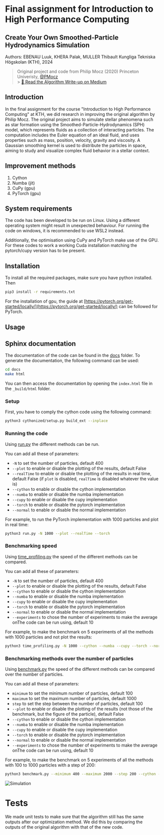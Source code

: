 # Final assignment for Introduction to High Performance Computing

## Create Your Own Smoothed-Particle Hydrodynamics Simulation

Authors: EBENAU Luuk, KHERA Palak, MULLER Thibault Kungliga Tekniska Högskolan (KTH), 2024

> Original project and code from Philip Mocz (2020) Princeton Univeristy, [@PMocz](https://twitter.com/PMocz)<br> > [📝 Read the Algorithm Write-up on Medium](https://philip-mocz.medium.com/create-your-own-smoothed-particle-hydrodynamics-simulation-with-python-76e1cec505f1)

## Introduction

In the final assignment for the course "Introduction to High Performance Computing" at KTH, we did research in improving the original algorithm by Philip Mocz.
The original project aims to simulate stellar phenomena such as star formation using the Smoothed-Particle-Hydrodynamics (SPH) model, which represents fluids as a collection of interacting particles. The computation includes the Euler equation of an ideal fluid, and uses properties such as mass, position, velocity, gravity and viscosity. A Gaussian smoothing kernel is used to distribute the particles in space, aiming to study and visualize complex fluid behavior in a stellar context.

## Improvement methods

1. Cython
2. Numba (jit)
3. CuPy (gpu)
4. PyTorch (gpu)

## System requirements

The code has been developed to be run on Linux. Using a different operating system might result in unexpected behaviour. For running the code on windows, it is recommended to use WSL2 instead.

Additionally, the optimisation using CuPy and PyTorch make use of the GPU. For these codes to work a working Cuda installation matching the pytorch/cupy version has to be present.

## Installation

To install all the required packages, make sure you have python installed. Then

```bash
pip3 install -r requirements.txt
```

For the installation of gpu, the guide at [https://pytorch.org/get-started/locally/](https://pytorch.org/get-started/locally/) can be followed for PyTorch.

## Usage

## Sphinx documentation

The documentation of the code can be found in the [docs](./docs) folder. To generate the documentation, the following command can be used:

```bash
cd docs
make html
```

You can then access the documentation by opening the `index.html` file in the `_build/html` folder.

### Setup

First, you have to comply the cython code using the following command:

```bash
python3 cythonized/setup.py build_ext --inplace
```

### Running the code

Using [run.py](./run.py) the different methods can be run.

You can add all these of parameters:

- `-N` to set the number of particles, default 400
- `--plot` to enable or disable the plotting of the results, default False
- `--realTime` to enable or disable the plotting of the results in real time, default False (if `plot` is disabled, `realTime` is disabled whatever the value is)
- `--cython` to enable or disable the cython implementation
- `--numba` to enable or disable the numba implementation
- `--cupy` to enable or disable the cupy implementation
- `--torch` to enable or disable the pytorch implementation
- `--normal` to enable or disable the normal implementation

For example, to run the PyTorch implementation with 1000 particles and plot in real time:

```bash
python3 run.py -N 1000 --plot --realTime --torch
```

### Benchmarking speed

Using [time_profiling.py](./time_profiling.py) the speed of the different methods can be compared.

You can add all these of parameters:

- `-N` to set the number of particles, default 400
- `--plot` to enable or disable the plotting of the results, default False
- `--cython` to enable or disable the cython implementation
- `--numba` to enable or disable the numba implementation
- `--cupy` to enable or disable the cupy implementation
- `--torch` to enable or disable the pytorch implementation
- `--normal` to enable or disable the normal implementation
- `--experiments` to chose the number of experiments to make the average onThe code can be run using, default 10

For example, to make the benchmark on 5 experiments of all the methods with 1000 particles and not plot the results:

```bash
python3 time_profiling.py -N 1000 --cython --numba --cupy --torch --normal --experiments 5
```

### Benchmarking methods over the number of particles

Using [benchmark.py](./benchmark.py) the speed of the different methods can be compared over the number of particles.

You can add all these of parameters:

- `minimum` to set the minimum number of particles, default 100
- `maximum` to set the maximum number of particles, default 1000
- `step` to set the step between the number of particles, default 100
- `--plot` to enable or disable the plotting of the results (not those of the benchmark, but the figure of the particle), default False
- `--cython` to enable or disable the cython implementation
- `--numba` to enable or disable the numba implementation
- `--cupy` to enable or disable the cupy implementation
- `--torch` to enable or disable the pytorch implementation
- `--normal` to enable or disable the normal implementation
- `--experiments` to chose the number of experiments to make the average onThe code can be run using, default 10

For example, to make the benchmark on 5 experiments of all the methods with 100 to 1000 particles with a step of 200:

```bash
python3 benchmark.py --minimum 400 --maximum 2000 --step 200 --cython --numba --cupy --torch --normal --experiments 5
```

![Simulation](./sph.png)

# Tests

We made unit tests to make sure that the algorithm still has the same outputs after our optimization method. We did this by comparing the outputs of the original algorithm with that of the new code.

